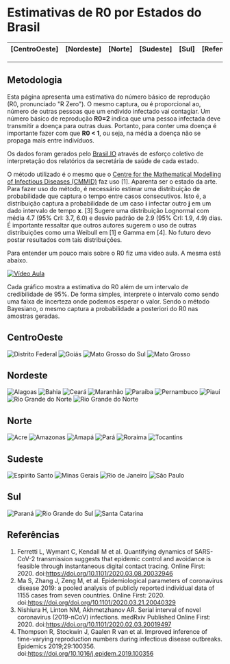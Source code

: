 # Estimativas de R0 por Estados do Brasil

| [CentroOeste] | [Nordeste] | [Norte] | [Sudeste] | [Sul] | [Referências] |
|---------------|------------|---------|-----------|-------|---------------|
- - -

## Metodologia

Esta página apresenta uma estimativa do número básico de reprodução (R0, pronunciado "R Zero"). O mesmo captura, ou é proporcional ao, número de outras pessoas que um endivido infectado vai contagiar. Um número básico de reprodução **R0=2** indica que uma pessoa infectada deve transmitir a doença para outras duas. Portanto, para conter uma doença é importante fazer com que **R0 < 1**, ou seja, na média a doença não se propaga mais entre indivíduos.

Os dados foram gerados pelo [Brasil.IO](https://brasil.io) através de esforço coletivo de interpretação dos relatórios da secretária de saúde de cada estado.

O método utilizado é o mesmo que o [Centre for the Mathematical Modelling of Infectious Diseases (CMMID)](https://cmmid.github.io/) faz uso [1]. Aparenta ser o estado da arte. Para fazer uso do método, é necessário estimar uma distribuição de probabilidade que captura o tempo entre casos consecutivos. Isto é, a distribuição captura a probabilidade de um caso **i** infectar outro **j** em um dado intervalo de tempo **x**. [3] Sugere uma distribuição Lognormal com média 4.7 (95% CrI: 3.7, 6.0) e desvio padrão de 2.9 (95% CrI: 1.9, 4.9) dias. É importante ressaltar que outros autores sugerem o uso de outras distribuições como uma Weibull em [1] e Gamma em [4]. No futuro devo postar resultados com tais distribuições.

Para entender um pouco mais sobre o R0 fiz uma vídeo aula. A mesma está abaixo.

[![Vídeo Aula](https://img.youtube.com/vi/VtSz59jez-Y/0.jpg)](https://www.youtube.com/watch?v=VtSz59jez-Y)

Cada gráfico mostra a estimativa do R0 além de um intervalo de credibilidade de 95%. De forma simples, interprete o intervalo como sendo uma faixa de incerteza onde podemos esperar o valor. Sendo o método Bayesiano, o mesmo captura a probabilidade a posteriori do R0 nas amostras geradas.

## CentroOeste

![Distrito Federal](plots/Centro-Oeste/DF.png)
![Goiás](plots/Centro-Oeste/GO.png)
![Mato Grosso do Sul](plots/Centro-Oeste/MS.png)
![Mato Grosso](plots/Centro-Oeste/DF.png)

## Nordeste

![Alagoas](plots/Nordeste/AL.png)
![Bahia](plots/Nordeste/BA.png)
![Ceará](plots/Nordeste/CE.png)
![Maranhão](plots/Nordeste/MA.png)
![Paraíba](plots/Nordeste/PB.png)
![Pernambuco](plots/Nordeste/PE.png)
![Piauí](plots/Nordeste/PI.png)
![Rio Grande do Norte](plots/Nordeste/RN.png)
![Rio Grande do Norte](plots/Nordeste/SE.png)

## Norte

![Acre](plots/Norte/AC.png)
![Amazonas](plots/Norte/AM.png)
![Amapá](plots/Norte/AP.png)
![Pará](plots/Norte/PA.png)
![Roraima](plots/Norte/RO.png)
![Tocantins](plots/Norte/TO.png)

## Sudeste

![Espirito Santo](plots/Sudeste/ES.png)
![Minas Gerais](plots/Sul/Sudeste/MG.png)
![Rio de Janeiro](plots/Sudeste/RJ.png)
![São Paulo](plots/Sudeste/SP.png)

## Sul

![Paraná](plots/Sul/PR.png)
![Rio Grande do Sul](plots/Sul/RS.png)
![Santa Catarina](plots/Sul/SC.png)

## Referências

1. Ferretti L, Wymant C, Kendall M et al. Quantifying dynamics of SARS-CoV-2 transmission suggests that epidemic control and avoidance is feasible through instantaneous digital contact tracing. Online First: 2020. doi:https://doi.org/10.1101/2020.03.08.20032946
1. Ma S, Zhang J, Zeng M, et al. Epidemiological parameters of coronavirus disease 2019: a pooled analysis of publicly reported individual data of 1155 cases from seven countries. Online First: 2020. doi:https://doi.org/doi.org/10.1101/2020.03.21.20040329
1. Nishiura H, Linton NM, Akhmetzhanov AR. Serial interval of novel coronavirus (2019-nCoV) infections. medRxiv Published Online First: 2020. doi:https://doi.org/10.1101/2020.02.03.20019497
1. Thompson R, Stockwin J, Gaalen R van et al. Improved inference of time-varying reproduction numbers during infectious disease outbreaks. Epidemics 2019;29:100356. doi:https://doi.org/10.1016/j.epidem.2019.100356
